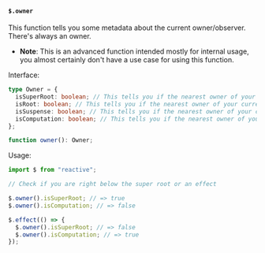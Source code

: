 #### `$.owner`

This function tells you some metadata about the current owner/observer. There's always an owner.

- **Note**: This is an advanced function intended mostly for internal usage, you almost certainly don't have a use case for using this function.

Interface:

```ts
type Owner = {
  isSuperRoot: boolean; // This tells you if the nearest owner of your current code is a super root, which is kind of a default root that everything gets wrapped with
  isRoot: boolean; // This tells you if the nearest owner of your current code is a root
  isSuspense: boolean; // This tells you if the nearest owner of your current code is a suspense
  isComputation: boolean; // This tells you if the nearest owner of your current code is an effect or a memo
};

function owner(): Owner;
```

Usage:

```ts
import $ from "reactive";

// Check if you are right below the super root or an effect

$.owner().isSuperRoot; // => true
$.owner().isComputation; // => false

$.effect(() => {
  $.owner().isSuperRoot; // => false
  $.owner().isComputation; // => true
});
```